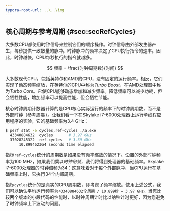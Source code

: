 ```yaml
---
typora-root-url: ..\..\img
---
```


## 核心周期与参考周期 {#sec:secRefCycles}

大多数CPU都使用时钟信号来控制它们的顺序操作。时钟信号由外部发生器产生，每秒提供一致数量的脉冲。时钟脉冲的频率决定了CPU执行指令的速率。因此，时钟越快，CPU每秒执行的指令就越多。

$$
频率 = \frac{时钟周期数}{时间}
$$

大多数现代CPU，包括英特尔和AMD的CPU，没有固定的运行频率。相反，它们实现了动态频率缩放，在英特尔的CPU中称为*Turbo Boost*，在AMD处理器中称为*Turbo Core*。它使CPU能够动态增加和减少频率。降低频率可以减少功耗，但会牺牲性能，增加频率可以提高性能，但会牺牲节能。

核心时钟周期计数器计算的是CPU核心实际运行的频率下的时钟周期数，而不是外部时钟（参考周期）。让我们看一下在Skylake i7-6000处理器上运行单线程应用程序的实验，它的基础频率为3.4 GHz：

```bash
$ perf stat -e cycles,ref-cycles ./a.exe
  43340884632  cycles		# 3.97 GHz
  37028245322  ref-cycles	# 3.39 GHz
      10.899462364 seconds time elapsed
```

指标`ref-cycles`统计的周期数是如果没有频率缩放的情况下。设置的外部时钟频率为100 MHz，如果我们乘以*时钟倍频*，我们将得到处理器的基础频率。Skylake i7-6000处理器的时钟倍频为34：这意味着对于每个外部脉冲，当CPU运行在基础频率上时，它执行34个内部周期。

指标`cycles`统计的是真实的CPU周期数，即考虑了频率缩放。使用上述公式，我们可以确认平均运行频率为`43340884632个周期 / 10.899秒 = 3.97 GHz`。当您比较两个版本的小段代码的性能时，以时钟周期计时比以纳秒计时更好，因为您避免了时钟频率上下波动的问题。